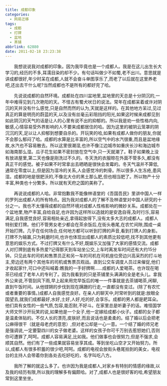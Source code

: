 ```yaml
---
title: 成都印象
categories:
  - 网易迁移
tags:
  - 成都
  - 打牌
  - 盆地
  - 茶铺
abbrlink: 62880
date: 2011-02-18 23:23:38
---
```


&emsp;&emsp;我想说说我对成都的印象。因为我毕竟也是一个成都人。我是在这儿出生长大学习的,经历的不多,耳濡目染的却不少。有句话叫做少不如蜀,老不出川。意思就是讲成都很好,年少时呆在成都,人就不会奋斗单图享乐了,而老了以后就在这里养老吧,还出去干什么呢?当然成都也不是所有的都好完了哈。

&emsp;&emsp;先说说成都的自然环境。成都处在四川盆地里,盆地里的天总是十分阴沉的,一年中难得见到几次艳阳的天。不怪古有蜀犬吠日的说法。常年在成都呆着或许对阴沉的天并没有什么感觉,只是自然而然的认为,天就是这样的。在其他地方呆过,见过真正的算是明亮的蔚蓝的天,以及没有丝毫云彩阻挡的阳光,如果这时候来成都见到如此阴沉的天气的话是让人的心里有说不出的抑郁的。所以我是劝一些性格内向,敏感,心情容易受外界影响的人不要来成都居住的哈。因为这里的被阴云笼罩的阴沉沉的天,足以让人抑郁到想要自杀的。开玩笑的哈,如果有成都人做你的朋友,你就不会那么郁闷了哈。成都的水算是比丰富的,所以空气中的水汽很重,而且是盆地缘故,水汽也不容易散去。所以这里很潮湿,也许不像江边城市如重庆长沙和海边城市如海南那么湿。瓜子花生如果不密封放在空气中,只一天就潮了。鞋子如果晚上没有放进屋里,第二天也像是刚洗过不久的。冬天洗的衣服晾在外面不管多久,都没有真正干的感觉。被子如果不时常拿出去晒晒是很快会发霉的。冬天气温并不算低,通常在零度以上,但是因为湿冷的关系,人会感觉冷的刺骨。所以很多人生冻疮,患风湿。成都的地是很肥沃的,不像北大仓的黑土那么肥,但也相当肥了。所以物产十分丰富,种类也十分繁多。所以就有天府之国的美称了。

&emsp;&emsp;再说说成都的人哈。非常抱歉我不能像林语堂的《吾国吾民》里讲中国人一样的罗列出成都人的所有特点。因为我对成都人的了解不及林语堂对中国人研究的十分之一。我也不太懂得成都的自然环境对成都人性格影响的微妙关系。成都处在一个盆地里,物产丰富,自给自足,也许因为这样所以造就的是安逸自得,及时行乐,容易满足,自我感觉良好,容易相处亲近,拿得起放得下,没有太多大志的成都人。成都人特别爱打牌。他们不管男女老少都会在茶余饭后,在街头巷尾,在农忙间隙,围成一桌开始打牌。几乎在任何场合,任何地方都可以听到打牌的声音,看到打牌人的身影。打牌不为输赢,只为耗磨时间,也许也体现出成都人的素质比较低吧,找不到其他更有意思的娱乐方式。不过打牌又有什么不好,既娱乐又加强了大家的感情交流。成都人对打牌到底有多热爱?记得那天到车站坐公交,上车时离发车时间还有大约15分钟。只见此车的司机和售票员正和另一车的司机在司机座位旁边兴高采烈的打斗地主,旁边还有两个其他车的司机或售票员观战。直到公交车调度人员过来催促,他们才收起家什,可口中还叫喊着:瞧我的一手好牌啊......成都的人爱喝茶。也许现在喝茶已经成了老年人的专利了。因为我看到的只是茶铺里头满满的全是老头儿。拿我外公来说,不管刮风下雨,早上起来用完早饭后的唯一一件事就是去茶铺喝茶,闲聊,直到午饭时间。从他铿锵的步伐到现在蹒跚的行走,一直都没有变过。(除了有农忙或者重要的事情。)成都人自我感觉良好。在亲人的聊天中,时常听到的就是:放眼全国望去,就我们成都最好,水好,土好,人好,吃的好,会享乐。成都的男人都是耙耳朵。他们具有女性的一些气质,包容,能忍耐,不好斗。在家里总是听妻子的话。难怪国学大师文怀沙开玩笑的说,如果他是一个女子,他一定嫁给成都小伙子。成都的女子都是温柔体贴的。不仅人长的漂亮,皮肤好,而且说话也是柔柔的。结了婚以后会把老公麻得很干（就是母老虎的意思）,但对老公却是一心一意。一个结了婚的师兄老是强调说,一定要娶四川的女子做老婆。这样的女孩子你可千万别去惹怒她们,否则你可遭罪了,呵呵。成都人容易满足,比如我。他们做事也会很努力,但是不强求,会顺其自然。他们有了一些成果就容易坐享其成。等到坐吃山空才又开始努力。所以,成都人有很多积蓄的很少吧,呵呵。成都的电视会放街头巷尾拍到的美女，电视台的主持人会带着你到各处去吃好吃的，名字叫吃八方。

&emsp;&emsp;我所了解的就这么多了。也许因为我是成都人,对家乡有特别的情感的缘故,以及我的经历有限,所以我的理解多有偏颇哈。对了,成都人也是很好客的哈,希望朋友常到这里坐坐。

